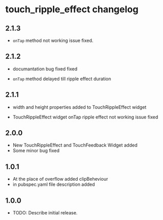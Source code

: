 # touch_ripple_effect changelog

## 2.1.3

* `onTap` method not working issue fixed.

## 2.1.2

* documantation bug fixed fixed

* `onTap` method delayed till ripple effect duration

## 2.1.1

* width and height properties added to TouchRippleEffect widget

* TouchRippleEffect widget onTap ripple effect not working issue fixed

## 2.0.0

* New TouchRippleEffect and TouchFeedback Widget added
* Some minor bug fixed

## 1.0.1

* At the place of overflow added clipBeheviour
* in pubspec.yaml file description added

## 1.0.0

* TODO: Describe initial release.
